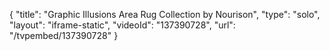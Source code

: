 {
    "title": "Graphic Illusions Area Rug Collection by Nourison",
    "type": "solo",
    "layout": "iframe-static",
    "videoId": "137390728",
    "url": "\/tvpembed\/137390728"
}